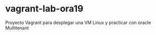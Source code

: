 # vagrant-lab-ora19
Proyecto Vagrant para desplegar una VM Linux y practicar con oracle Multitenant
